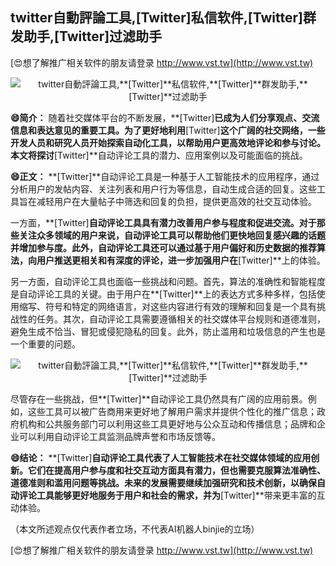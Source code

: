 ## **twitter自動評論工具,**[Twitter]**私信软件,**[Twitter]**群发助手,**[Twitter]**过滤助手**

[😍想了解推广相关软件的朋友请登录 http://www.vst.tw](http://www.vst.tw)

 <center><img src="https://vst.tw/MP4/tuiguang/png/1.png" alt="twitter自動評論工具,**[Twitter]**私信软件,**[Twitter]**群发助手,**[Twitter]**过滤助手"></center>

**😄简介：**
随着社交媒体平台的不断发展，**[Twitter]**已成为人们分享观点、交流信息和表达意见的重要工具。为了更好地利用**[Twitter]**这个广阔的社交网络，一些开发人员和研究人员开始探索自动化工具，以帮助用户更高效地评论和参与讨论。本文将探讨**[Twitter]**自动评论工具的潜力、应用案例以及可能面临的挑战。

**😄正文：**
**[Twitter]**自动评论工具是一种基于人工智能技术的应用程序，通过分析用户的发帖内容、关注列表和用户行为等信息，自动生成合适的回复。这些工具旨在减轻用户在大量帖子中筛选和回复的负担，提供更高效的社交互动体验。

一方面，**[Twitter]**自动评论工具具有潜力改善用户参与程度和促进交流。对于那些关注众多领域的用户来说，自动评论工具可以帮助他们更快地回复感兴趣的话题并增加参与度。此外，自动评论工具还可以通过基于用户偏好和历史数据的推荐算法，向用户推送更相关和有深度的评论，进一步加强用户在**[Twitter]**上的体验。

另一方面，自动评论工具也面临一些挑战和问题。首先，算法的准确性和智能程度是自动评论工具的关键。由于用户在**[Twitter]**上的表达方式多种多样，包括使用缩写、符号和特定的网络语言，对这些内容进行有效的理解和回复是一个具有挑战性的任务。其次，自动评论工具需要遵循相关的社交媒体平台规则和道德准则，避免生成不恰当、冒犯或侵犯隐私的回复。此外，防止滥用和垃圾信息的产生也是一个重要的问题。

 <center><img src="https://vst.tw/MP4/tuiguang/png/5.png" alt="twitter自動評論工具,**[Twitter]**私信软件,**[Twitter]**群发助手,**[Twitter]**过滤助手"></center>

尽管存在一些挑战，但**[Twitter]**自动评论工具仍然具有广阔的应用前景。例如，这些工具可以被广告商用来更好地了解用户需求并提供个性化的推广信息；政府机构和公共服务部门可以利用这些工具更好地与公众互动和传播信息；品牌和企业可以利用自动评论工具监测品牌声誉和市场反馈等。

**😄结论：**
**[Twitter]**自动评论工具代表了人工智能技术在社交媒体领域的应用创新。它们在提高用户参与度和社交互动方面具有潜力，但也需要克服算法准确性、道德准则和滥用问题等挑战。未来的发展需要继续加强研究和技术创新，以确保自动评论工具能够更好地服务于用户和社会的需求，并为**[Twitter]**带来更丰富的互动体验。

（本文所述观点仅代表作者立场，不代表AI机器人binjie的立场）

[😍想了解推广相关软件的朋友请登录 http://www.vst.tw](http://www.vst.tw)



